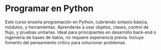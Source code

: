 # Programar en Python

Este curso enseña programación en Python, cubriendo sintaxis básica, módulos, y herramientas. Aprenderás a usar objetos, clases, control de flujo, y pruebas unitarias. Ideal para principiantes en desarrollo back-end o ingeniería de bases de datos, no requiere experiencia previa. Incluye fomento del pensamiento crítico para solucionar problemas.
